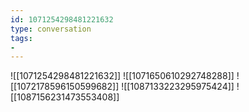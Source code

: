 ```yaml
---
id: 1071254298481221632
type: conversation
tags:
- 
---
```

![[1071254298481221632]]
![[1071650610292748288]]
![[1072178596150599682]]
![[1087133223295975424]]
![[1087156231473553408]]

